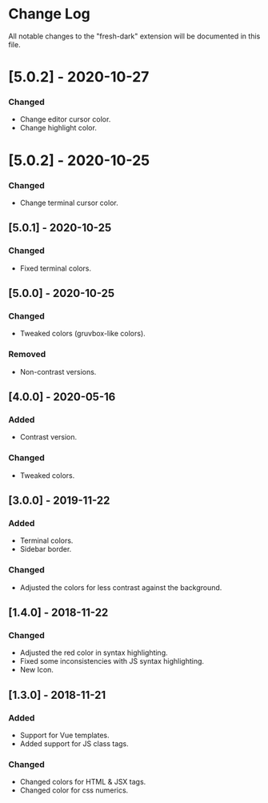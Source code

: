 # Change Log
All notable changes to the "fresh-dark" extension will be documented in this file.

# [5.0.2] - 2020-10-27
### Changed
- Change editor cursor color.
- Change highlight color.

# [5.0.2] - 2020-10-25
### Changed
- Change terminal cursor color.

## [5.0.1] - 2020-10-25
### Changed
- Fixed terminal colors.

## [5.0.0] - 2020-10-25
### Changed
- Tweaked colors (gruvbox-like colors).

### Removed
- Non-contrast versions.

## [4.0.0] - 2020-05-16
### Added
- Contrast version.

### Changed
- Tweaked colors.

## [3.0.0] - 2019-11-22
### Added
- Terminal colors.
- Sidebar border.

### Changed
- Adjusted the colors for less contrast against the background.

## [1.4.0] - 2018-11-22
### Changed
- Adjusted the red color in syntax highlighting.
- Fixed some inconsistencies with JS syntax highlighting.
- New Icon.

## [1.3.0] - 2018-11-21
### Added
- Support for Vue templates.
- Added support for JS class tags.

### Changed
- Changed colors for HTML & JSX tags.
- Changed color for css numerics.